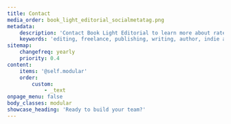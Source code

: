 ```yaml
---
title: Contact
media_order: book_light_editorial_socialmetatag.png
metadata:
    description: 'Contact Book Light Editorial to learn more about rates, editing services, and our schedule. We can help you write you best book, all you have to do is send us a message.'
    keywords: 'editing, freelance, publishing, writing, author, indie author, editor, self-publishing, developmental editing, copyediting, manuscript, contact'
sitemap:
    changefreq: yearly
    priority: 0.4
content:
    items: '@self.modular'
    order:
        custom:
            - _text
onpage_menu: false
body_classes: modular
showcase_heading: 'Ready to build your team?'
---
```


